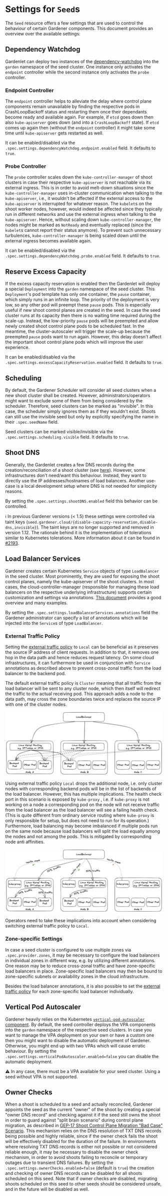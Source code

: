 # Settings for `Seed`s

The `Seed` resource offers a few settings that are used to control the behaviour of certain Gardener components.
This document provides an overview over the available settings:

## Dependency Watchdog

Gardenlet can deploy two instances of the [dependency-watchdog](https://github.com/gardener/dependency-watchdog) into the `garden` namespace of the seed cluster.
One instance only activates the `endpoint` controller while the second instance only activates the `probe` controller.

### Endpoint Controller

The `endpoint` controller helps to alleviate the delay where control plane components remain unavailable by finding the respective pods in CrashLoopBackoff status and restarting them once their dependants become ready and available again.
For example, if `etcd` goes down then also `kube-apiserver` goes down (and into a `CrashLoopBackoff` state). If `etcd` comes up again then (without the `endpoint` controller) it might take some time until `kube-apiserver` gets restarted as well.

It can be enabled/disabled via the `.spec.settings.dependencyWatchdog.endpoint.enabled` field.
It defaults to `true`.

### Probe Controller

The `probe` controller scales down the `kube-controller-manager` of shoot clusters in case their respective `kube-apiserver` is not reachable via its external ingress.
This is in order to avoid melt-down situations since the `kube-controller-manager` uses in-cluster communication when talking to the `kube-apiserver`, i.e., it wouldn't be affected if the external access to the `kube-apiserver` is interrupted for whatever reason.
The `kubelet`s on the shoot worker nodes, however, would indeed be affected since they typically run in different networks and use the external ingress when talking to the `kube-apiserver`.
Hence, without scaling down `kube-controller-manager`, the nodes might be marked as `NotReady` and eventually replaced (since the `kubelet`s cannot report their status anymore).
To prevent such unnecessary turbulences, `kube-controller-manager` is being scaled down until the external ingress becomes available again.

It can be enabled/disabled via the `.spec.settings.dependencyWatchdog.probe.enabled` field.
It defaults to `true`.

## Reserve Excess Capacity

If the excess capacity reservation is enabled then the Gardenlet will deploy a special `Deployment` into the `garden` namespace of the seed cluster.
This `Deployment`'s pod template has only one container, the `pause` container, which simply runs in an infinite loop.
The priority of the deployment is very low, so any other pod will preempt these `pause` pods.
This is especially useful if new shoot control planes are created in the seed.
In case the seed cluster runs at its capacity then there is no waiting time required during the scale-up.
Instead, the low-priority `pause` pods will be preempted and allow newly created shoot control plane pods to be scheduled fast.
In the meantime, the cluster-autoscaler will trigger the scale-up because the preempted `pause` pods want to run again.
However, this delay doesn't affect the important shoot control plane pods which will improve the user experience.

It can be enabled/disabled via the `.spec.settings.excessCapacityReservation.enabled` field.
It defaults to `true`.

## Scheduling

By default, the Gardener Scheduler will consider all seed clusters when a new shoot cluster shall be created.
However, administrators/operators might want to exclude some of them from being considered by the scheduler.
Therefore, seed clusters can be marked as "invisible".
In this case, the scheduler simply ignores them as if they wouldn't exist.
Shoots can still use the invisible seed but only by explicitly specifying the name in their `.spec.seedName` field.

Seed clusters can be marked visible/invisible via the `.spec.settings.scheduling.visible` field.
It defaults to `true`.

## Shoot DNS

Generally, the Gardenlet creates a few DNS records during the creation/reconciliation of a shoot cluster (see [here](configuration.md)).
However, some infrastructures don't need/want this behaviour.
Instead, they want to directly use the IP addresses/hostnames of load balancers.
Another use-case is a local development setup where DNS is not needed for simplicity reasons.

By setting the `.spec.settings.shootDNS.enabled` field this behavior can be controlled.

ℹ️ In previous Gardener versions (< 1.5) these settings were controlled via taint keys (`seed.gardener.cloud/{disable-capacity-reservation,disable-dns,invisible}`).
The taint keys are no longer supported and removed in version 1.12.
The rationale behind it is the implementation of tolerations similar to Kubernetes tolerations.
More information about it can be found in [#2193](https://github.com/gardener/gardener/issues/2193).

## Load Balancer Services

Gardener creates certain Kubernetes `Service` objects of type `LoadBalancer` in the seed cluster.
Most prominently, they are used for exposing the shoot control planes, namely the kube-apiserver of the shoot clusters.
In most cases, the cloud-controller-manager (responsible for managing these load balancers on the respective underlying infrastructure) supports certain customization and settings via annotations.
[This document](https://kubernetes.io/docs/concepts/services-networking/service/#loadbalancer) provides a good overview and many examples.

By setting the `.spec.settings.loadBalancerServices.annotations` field the Gardener administrator can specify a list of annotations which will be injected into the `Service`s of type `LoadBalancer`.

### External Traffic Policy

Setting the [external traffic policy](https://kubernetes.io/docs/tasks/access-application-cluster/create-external-load-balancer/#preserving-the-client-source-ip) to `Local` can be beneficial as it
preserves the source IP address of client requests. In addition to that, it removes one hop in the data path and hence reduces request latency. On some cloud infrastructures, it can furthermore be
used in conjunction with `Service` annotations as described above to prevent cross-zonal traffic from the load balancer to the backend pod.

The default external traffic policy is `Cluster` meaning that all traffic from the load balancer will be sent to any cluster node, which then itself will redirect the traffic to the actual receiving
pod. This approach adds a node to the data path, may cross the zone boundaries twice and replaces the source IP with one of the cluster nodes.

![External Traffic Policy Cluster](./images/external-traffic-policy-cluster.png)

Using external traffic policy `Local` drops the additional node, i.e. only cluster nodes with corresponding backend pods will be in the list of backends of the load balancer. However, this has
multiple implications. The health check port in this scenario is exposed by `kube-proxy` , i.e. if `kube-proxy` is not working on a node a corresponding pod on the node will not receive traffic from
the load balancer as the load balancer will see a failing health check. (This is quite different from ordinary service routing where `kube-proxy` is only responsible for setup, but does not need to
run for its operation.) Furthermore, load balancing may become imbalanced if multiple pods run on the same node because load balancers will split the load equally among the nodes and not among the
pods. This is mitigated by corresponding node anti affinities.

![External Traffic Policy Local](./images/external-traffic-policy-local.png)

Operators need to take these implications into account when considering switching external traffic policy to `Local`.

### Zone-specific Settings

In case a seed cluster is configured to use multiple zones via `.spec.provider.zones`, it may be necessary to configure the load balancers in individual zones in different way, e.g. by utilizing
different annotations. One reason may be to reduce cross-zonal traffic and have zone-specific load balancers in place. Zone-specific load balancers may then be bound to zone-specific subnets or
availability zones in the cloud infrastructure.

Besides the load balancer annotations, it is also possible to set the [external traffic policy](#external-traffic-policy) for each zone-specific load balancer individually.

## Vertical Pod Autoscaler

Gardener heavily relies on the Kubernetes [`vertical-pod-autoscaler` component](https://github.com/kubernetes/autoscaler/tree/master/vertical-pod-autoscaler).
By default, the seed controller deploys the VPA components into the `garden` namespace of the respective seed clusters.
In case you want to manage the VPA deployment on your own or have a custom one then you might want to disable the automatic deployment of Gardener.
Otherwise, you might end up with two VPAs which will cause erratic behaviour.
By setting the `.spec.settings.verticalPodAutoscaler.enabled=false` you can disable the automatic deployment.

⚠️ In any case, there must be a VPA available for your seed cluster. Using a seed without VPA is not supported.

## Owner Checks

When a shoot is scheduled to a seed and actually reconciled, Gardener appoints the seed as the current "owner" of the shoot by creating a special "owner DNS record" and checking against it if the seed still owns the shoot in order to guard against "split brain scenario" during control plane migration, as described in [GEP-17 Shoot Control Plane Migration "Bad Case" Scenario](../proposals/17-shoot-control-plane-migration-bad-case.md).
This mechanism relies on the DNS resolution of TXT DNS records being possible and highly reliable, since if the owner check fails the shoot will be effectively disabled for the duration of the failure.
In environments where resolving TXT DNS records is either not possible or not considered reliable enough, it may be necessary to disable the owner check mechanism, in order to avoid shoots failing to reconcile or temporary outages due to transient DNS failures.
By setting the `.spec.settings.ownerChecks.enabled=false` (default is `true`) the creation and checking of owner DNS records can be disabled for all shoots scheduled on this seed. Note that if owner checks are disabled, migrating shoots scheduled on this seed to other seeds should be considered unsafe, and in the future will be disabled as well.
